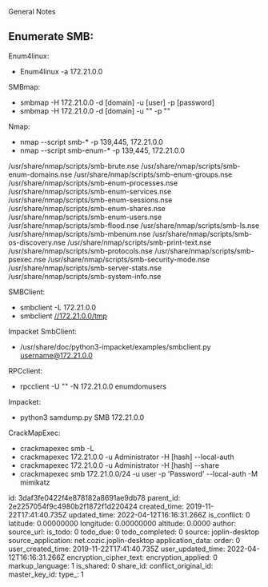 General Notes

## Enumerate SMB:

Enum4linux:

- Enum4linux -a 172.21.0.0

SMBmap:

- smbmap -H 172.21.0.0 -d \[domain\] -u \[user\] -p \[password\]
- smbmap -H 172.21.0.0 -d \[domain\] -u "" -p ""

Nmap:

- nmap --script smb-* -p 139,445, 172.21.0.0
- nmap --script smb-enum-* -p 139,445, 172.21.0.0

/usr/share/nmap/scripts/smb-brute.nse
/usr/share/nmap/scripts/smb-enum-domains.nse
/usr/share/nmap/scripts/smb-enum-groups.nse
/usr/share/nmap/scripts/smb-enum-processes.nse
/usr/share/nmap/scripts/smb-enum-services.nse
/usr/share/nmap/scripts/smb-enum-sessions.nse
/usr/share/nmap/scripts/smb-enum-shares.nse
/usr/share/nmap/scripts/smb-enum-users.nse
/usr/share/nmap/scripts/smb-flood.nse
/usr/share/nmap/scripts/smb-ls.nse
/usr/share/nmap/scripts/smb-mbenum.nse
/usr/share/nmap/scripts/smb-os-discovery.nse
/usr/share/nmap/scripts/smb-print-text.nse
/usr/share/nmap/scripts/smb-protocols.nse
/usr/share/nmap/scripts/smb-psexec.nse
/usr/share/nmap/scripts/smb-security-mode.nse
/usr/share/nmap/scripts/smb-server-stats.nse
/usr/share/nmap/scripts/smb-system-info.nse

SMBClient:

- smbclient -L 172.21.0.0
- smbclient [//172.21.0.0/tmp](//172.21.0.0/tmp)

Impacket SmbClient:

- /usr/share/doc/python3-impacket/examples/smbclient.py username@172.21.0.0

RPCclient:

- rpcclient -U "" -N 172.21.0.0 enumdomusers

Impacket:

- python3 samdump.py SMB 172.21.0.0

CrackMapExec:

- crackmapexec smb -L
- crackmapexec 172.21.0.0 -u Administrator -H \[hash\] --local-auth
- crackmapexec 172.21.0.0 -u Administrator -H \[hash\] --share
- crackmapexec smb 172.21.0.0/24 -u user -p 'Password' --local-auth -M mimikatz

id: 3daf3fe0422f4e878182a8691ae9db78
parent_id: 2e2257054f9c4980b2f1872f1d220424
created_time: 2019-11-22T17:41:40.735Z
updated_time: 2022-04-12T16:16:31.266Z
is_conflict: 0
latitude: 0.00000000
longitude: 0.00000000
altitude: 0.0000
author: 
source_url: 
is_todo: 0
todo_due: 0
todo_completed: 0
source: joplin-desktop
source_application: net.cozic.joplin-desktop
application_data: 
order: 0
user_created_time: 2019-11-22T17:41:40.735Z
user_updated_time: 2022-04-12T16:16:31.266Z
encryption_cipher_text: 
encryption_applied: 0
markup_language: 1
is_shared: 0
share_id: 
conflict_original_id: 
master_key_id: 
type_: 1